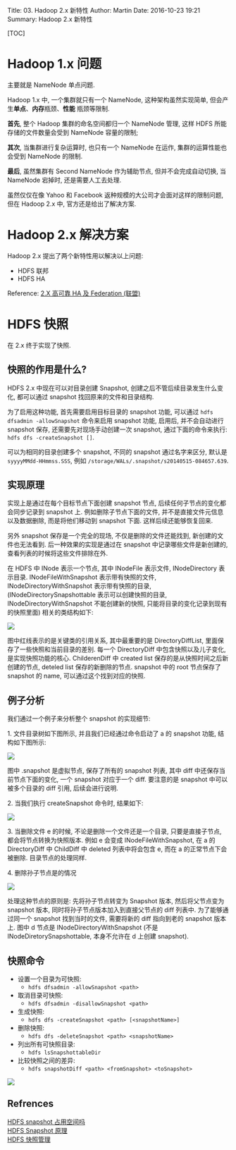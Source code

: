 Title: 03. Hadoop 2.x 新特性
Author: Martin
Date: 2016-10-23 19:21
Summary: Hadoop 2.x 新特性

[TOC]

# Hadoop 1.x 问题
主要就是 NameNode 单点问题.

Hadoop 1.x 中, 一个集群就只有一个 NameNode, 这种架构虽然实现简单, 但会产生**单点**、**内存**瓶颈、**性能**
瓶颈等限制.

**首先**, 整个 Hadoop 集群的命名空间都归一个 NameNode 管理, 这样 HDFS 所能存储的文件数量会受到 NameNode 容量的限制;

**其次**, 当集群进行复杂运算时, 也只有一个 NameNode 在运作, 集群的运算性能也会受到 NameNode 的限制.

**最后**, 虽然集群有 Second NameNode 作为辅助节点, 但并不会完成自动切换, 当 NameNode 宕掉时, 还是需要人工去处理.

虽然仅仅在像 Yahoo 和 Facebook 返种规模的大公司才会面对这样的限制问题, 但在 Hadoop 2.x 中, 官方还是给出了解决方案.

# Hadoop 2.x 解决方案
Hadoop 2.x 提出了两个新特性用以解决以上问题:

- HDFS 联邦
- HDFS HA

Reference: [2.X 高可靠 HA 及 Federation (联盟)](http://blog.smallcpp.com/10-2x-gao-ke-kao-ha-ji-federation-lian-meng.html)

# HDFS 快照
在 2.x 终于实现了快照.

## 快照的作用是什么?
HDFS 2.x 中现在可以对目录创建 Snapshot, 创建之后不管后续目录发生什么变化, 都可以通过 snapshot 找回原来的文件和目录结构.

为了启用这种功能, 首先需要启用目标目录的 snapshot 功能, 可以通过 `hdfs dfsadmin -allowSnapshot` 命令来启用 snapshot 功能, 启用后, 并不会自动进行 snapshot 保存, 还需要先对现场手动创建一次 snapshot, 通过下面的命令来执行: `hdfs dfs -createSnapshot []`.

可以为相同的目录创建多个 snapshot, 不同的 snapshot 通过名字来区分, 默认是 `syyyyMMdd-HHmmss.SSS`, 例如 `/storage/WALs/.snapshot/s20140515-084657.639`.

## 实现原理
实现上是通过在每个目标节点下面创建 snapshot 节点, 后续任何子节点的变化都会同步记录到 snapshot 上. 例如删除子节点下面的文件, 并不是直接文件元信息以及数据删除, 而是将他们移动到 snapshot 下面. 这样后续还能够恢复回来.

另外 snapshot 保存是一个完全的现场, 不仅是删除的文件还能找到, 新创建的文件也无法看到. 后一种效果的实现是通过在 snapshot 中记录哪些文件是新创建的, 查看列表的时候将这些文件排除在外.

在 HDFS 中 INode 表示一个节点, 其中 INodeFile 表示文件, INodeDirectory 表示目录. INodeFileWithSnapshot 表示带有快照的文件, INodeDirectoryWithSnapshot 表示带有快照的目录, (INodeDirectorySnapshottable 表示可以创建快照的目录, INodeDirectoryWithSnapshot 不能创建新的快照, 只能将目录的变化记录到现有的快照里面) 相关的类结构如下:

![](http://blog.smallcpp.com/theme/images/Hadoop新特性/快照1.jpg)

图中红线表示的是关键类的引用关系, 其中最重要的是 DirectoryDiffList, 里面保存了一些快照和当前目录的差别. 每一个 DirectoryDiff 中包含快照以及儿子变化, 是实现快照功能的核心. ChilderenDiff 中 created list 保存的是从快照时间之后新创建的节点, deteled list 保存的新删除的节点. snapshot 中的 root 节点保存了 snapshot 的 name, 可以通过这个找到对应的快照.

## 例子分析
我们通过一个例子来分析整个 snapshot 的实现细节:

1\. 文件目录树如下图所示, 并且我们已经通过命令启动了 a 的 snapshot 功能, 结构如下图所示:

![](http://blog.smallcpp.com/theme/images/Hadoop新特性/快照2.jpg)

图中 .snapshot 是虚拟节点, 保存了所有的 snapshot 列表, 其中 diff 中还保存当前节点下面的变化, 一个 snapshot 对应于一个 diff. 要注意的是 snapshot 中可以被多个目录的 diff 引用, 后续会进行说明.

2\. 当我们执行 createSnapshot 命令时, 结果如下:

![](http://blog.smallcpp.com/theme/images/Hadoop新特性/快照3.jpg)

3\. 当删除文件 e 的时候, 不论是删除一个文件还是一个目录, 只要是直接子节点, 都会将节点转换为快照版本. 例如 e 会变成 INodeFileWithSnapshot, 在 a 的 DirectoryDiff 中 ChildDiff 中 deleted 列表中将会包含 e, 而在 a 的正常节点下会被删除. 目录节点的处理同样.

4\. 删除孙子节点是的情况

![](http://blog.smallcpp.com/theme/images/Hadoop新特性/快照4.jpg)

处理这种节点的原则是: 先将孙子节点转变为 Snapshot 版本, 然后将父节点变为 snapshot 版本, 同时将孙子节点版本加入到直接父节点的 diff 列表中. 为了能够通过同一个 snapshot 找到当时的文件, 需要将新的 diff 指向到老的 snapshot 版本上. 图中 d 节点是 INodeDirectoryWithSnapshot (不是 INodeDiretorySnapshottable, 本身不允许在 d 上创建 snapshot).

## 快照命令
- 设置一个目录为可快照:
    + `hdfs dfsadmin -allowSnapshot <path>`
- 取消目录可快照:
    + `hdfs dfsadmin -disallowSnapshot <path>`
- 生成快照:
    + `hdfs dfs -createSnapshot <path> [<snapshotName>]`
- 删除快照:
    + `hdfs dfs -deleteSnapshot <path> <snapshotName>`
- 列出所有可快照目录:
    + `hdfs lsSnapshottableDir`
- 比较快照之间的差异:
    + `hdfs snapshotDiff <path> <fromSnapshot> <toSnapshot>`

![](http://blog.smallcpp.com/theme/images/Hadoop新特性/快照.png)

## Refrences
[HDFS snapshot 占用空间吗](http://www.aboutyun.com/thread-14480-1-1.html)<br>
[HDFS Snapshot 原理](http://www.aboutyun.com/thread-14495-1-1.html)<br>
[HDFS 快照管理](http://blog.csdn.net/androidlushangderen/article/details/51282612)
